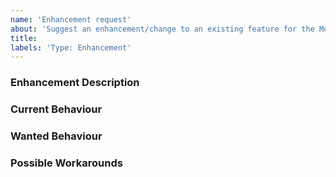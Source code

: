 ```yaml
---
name: 'Enhancement request'
about: 'Suggest an enhancement/change to an existing feature for the Mongo Extension'
title:
labels: 'Type: Enhancement'
---
```


<!-- Please use markdown (https://guides.github.com/features/mastering-markdown/) semantics throughout the enhancement description. -->

### Enhancement Description

<!-- Please provide a description of the feature you envision. -->

### Current Behaviour

<!-- Please share the current behaviour of the Mongo Extension around this topic, if applicable. -->

### Wanted Behaviour

<!-- Please described the desired outcome through the Mongo Extension around the suggested enhancement. -->

### Possible Workarounds

<!-- If applicable, share any workarounds for the described enhancement. -->
